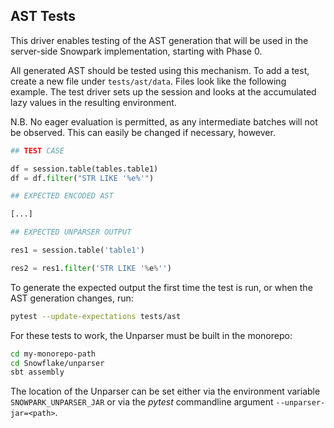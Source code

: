 ## AST Tests

This driver enables testing of the AST generation that will be used in the server-side Snowpark implementation, starting with Phase 0.

All generated AST should be tested using this mechanism. To add a test, create a new file under `tests/ast/data`. Files look like the following example. The test driver sets up the session and looks at the accumulated lazy values in the resulting environment.

N.B. No eager evaluation is permitted, as any intermediate batches will not be observed. This can easily be changed if necessary, however.

```python
## TEST CASE

df = session.table(tables.table1)
df = df.filter("STR LIKE '%e%'")

## EXPECTED ENCODED AST

[...]

## EXPECTED UNPARSER OUTPUT

res1 = session.table('table1')

res2 = res1.filter('STR LIKE '%e%'')
```

To generate the expected output the first time the test is run, or when the AST generation changes, run:
```bash
pytest --update-expectations tests/ast
```

For these tests to work, the Unparser must be built in the monorepo:
```bash
cd my-monorepo-path
cd Snowflake/unparser
sbt assembly
```

The location of the Unparser can be set either via the environment variable `SNOWPARK_UNPARSER_JAR` or via the _pytest_ commandline argument `--unparser-jar=<path>`.
